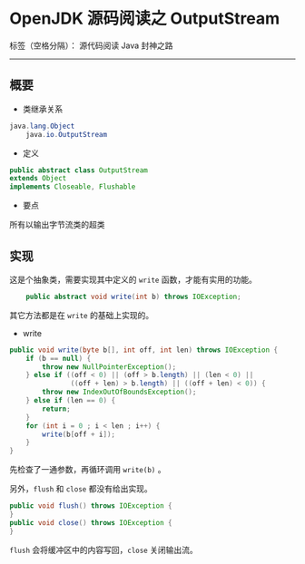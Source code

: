 # OpenJDK 源码阅读之 OutputStream

标签（空格分隔）： 源代码阅读 Java 封神之路

---

## 概要

* 类继承关系

```java
java.lang.Object
    java.io.OutputStream
```

* 定义 

```java
public abstract class OutputStream
extends Object
implements Closeable, Flushable
```

* 要点 

所有以输出字节流类的超类

## 实现


这是个抽象类，需要实现其中定义的 `write` 函数，才能有实用的功能。

```java
    public abstract void write(int b) throws IOException;
```

其它方法都是在 `write` 的基础上实现的。

* write

```java
public void write(byte b[], int off, int len) throws IOException {
    if (b == null) {
        throw new NullPointerException();
    } else if ((off < 0) || (off > b.length) || (len < 0) ||
               ((off + len) > b.length) || ((off + len) < 0)) {
        throw new IndexOutOfBoundsException();
    } else if (len == 0) {
        return;
    }
    for (int i = 0 ; i < len ; i++) {
        write(b[off + i]);
    }
}
```

先检查了一通参数，再循环调用 `write(b)` 。

另外，`flush` 和 `close` 都没有给出实现。


```java
public void flush() throws IOException {
}
public void close() throws IOException {
}
```

`flush` 会将缓冲区中的内容写回，`close` 关闭输出流。